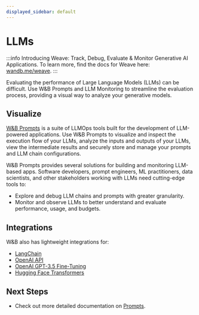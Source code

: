 ```yaml
---
displayed_sidebar: default
---
```

# LLMs

:::info
Introducing Weave: Track, Debug, Evaluate & Monitor Generative AI Applications. To learn more, find the docs for Weave here: [wandb.me/weave](https://wandb.me/weave).
:::

Evaluating the performance of Large Language Models (LLMs) can be difficult. Use W&B Prompts and LLM Monitoring to streamline the evaluation process, providing a visual way to analyze your generative models.

## Visualize

[W&B Prompts](./prompts/intro.md) is a suite of LLMOps tools built for the development of LLM-powered applications. Use W&B Prompts to visualize and inspect the execution flow of your LLMs, analyze the inputs and outputs of your LLMs, view the intermediate results and securely store and manage your prompts and LLM chain configurations.

W&B Prompts provides several solutions for building and monitoring LLM-based apps. Software developers, prompt engineers, ML practitioners, data scientists, and other stakeholders working with LLMs need cutting-edge tools to:

- Explore and debug LLM chains and prompts with greater granularity.
- Monitor and observe LLMs to better understand and evaluate performance, usage, and budgets.



## Integrations

W&B also has lightweight integrations for:

- [LangChain](./integrations/langchain.md)
- [OpenAI API](./integrations/other/openai-api.md)
- [OpenAI GPT-3.5 Fine-Tuning](./integrations/other/openai-fine-tuning.md)
- [Hugging Face Transformers](./integrations/huggingface.md)

## Next Steps

- Check out more detailed documentation on [Prompts](./prompts/intro.md).
